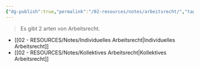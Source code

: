 ```yaml
---
{"dg-publish":true,"permalink":"/02-resources/notes/arbeitsrecht/","tags":["GFN/LF01","ausbildung/gfn/ap1"],"noteIcon":"","updated":"2025-09-27T01:32:43.880+02:00"}
---
```


>Es gibt 2 arten von Arbeitsrecht.

- [[02 - RESOURCES/Notes/Individuelles Arbeitsrecht\|Individuelles Arbeitsrecht]]
- [[02 - RESOURCES/Notes/Kollektives Arbeitsrecht\|Kollektives Arbeitsrecht]]